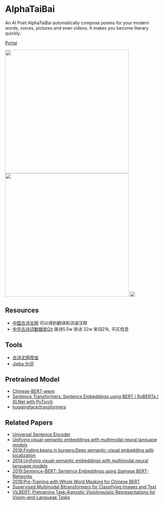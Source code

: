 # AlphaTaiBai
An AI Poet AlphaTaiBai automatically compose poems for your modern words, voices, pictures and even videos. It makes you become literary quickly.

[Portal](http://www.alphataibai.com)



<img src="./images/demo_v0.png" width="400"> 

<img src="./images/demo_v1.jpg" width="400"> 

<img src="./images/gh_a24a5f8ce664_258.jpg"> 


## Resources
* [中国古诗文网](http://www.gushiwen.org/) 可以得到翻译和词语注释
* [中华古诗词数据库Git](http://shici.store/chinese-poetry/) 唐诗5.5w 宋诗 22w 宋词21k, 平仄信息

## Tools
* [古诗文网爬虫](https://github.com/PChief/GushiwenSpider)
* [Jieba 分词](https://github.com/fxsjy/jieba)

## Pretrained Model
* [Chinese-BERT-wwm](https://github.com/ymcui/Chinese-BERT-wwm)
* [Sentence Transformers: Sentence Embeddings using BERT / RoBERTa / XLNet with PyTorch](https://github.com/UKPLab/sentence-transformers#sentence-embeddings-using-bert)
* [huggingface/transformers](https://github.com/huggingface/transformers)

## Related Papers
* [Universal Sentence Encoder](https://arxiv.org/pdf/1803.11175.pdf)
* [Unifying visual-semantic embeddings with multimodal neural language models](https://arxiv.org/pdf/1411.2539.pdf)
* [2018:Finding beans in burgers:Deep semantic-visual embedding with localization](http://openaccess.thecvf.com/content_cvpr_2018/CameraReady/3272.pdf)
* [2014:Unifying visual-semantic embeddings with multimodal neural language models](https://arxiv.org/pdf/1411.2539.pdf)
* [2019:Sentence-BERT: Sentence Embeddings using Siamese BERT-Networks](https://arxiv.org/pdf/1908.10084.pdf)
* [2019:Pre-Training with Whole Word Masking for Chinese BERT](https://arxiv.org/abs/1906.08101)
* [Supervised Multimodal Bitransformers for Classifying Images and Text](https://arxiv.org/pdf/1909.02950.pdf)
* [ViLBERT: Pretraining Task-Agnostic Visiolinguistic Representations for Vision-and-Language Tasks](https://arxiv.org/pdf/1908.02265.pdf)
